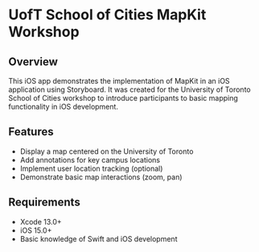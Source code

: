 # UofT School of Cities MapKit Workshop

## Overview

This iOS app demonstrates the implementation of MapKit in an iOS application using Storyboard. It was created for the University of Toronto School of Cities workshop to introduce participants to basic mapping functionality in iOS development.

## Features

- Display a map centered on the University of Toronto
- Add annotations for key campus locations
- Implement user location tracking (optional)
- Demonstrate basic map interactions (zoom, pan)

## Requirements

- Xcode 13.0+
- iOS 15.0+
- Basic knowledge of Swift and iOS development
